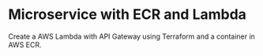 # Microservice with ECR and Lambda

Create a AWS Lambda with API Gateway using Terraform and a container in AWS ECR.

